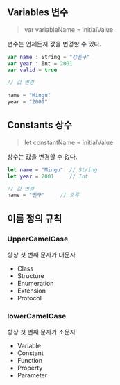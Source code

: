 ## Variables 변수
> var variableName = initialValue

변수는 언제든지 값을 변경할 수 있다.

```swift
var name : String = "강민구"
var year : Int = 2001
var valid = true   

// 값 변경
 
name = "Mingu"  
year = "2001"
```
## Constants 상수
> let constantName = initialValue

상수는 값을 변경할 수 없다.
```swift
let name = "Mingu"	// String
let year = 2001		// Int

// 값 변경
name = "민구"		// 오류
```

## 이름 정의 규칙

### UpperCamelCase
항상 첫 번째 문자가 대문자

- Class
- Structure
- Enumeration
- Extension
- Protocol

### lowerCamelCase
항상 첫 번째 문자가 소문자
- Variable
- Constant
- Function
- Property
- Parameter
